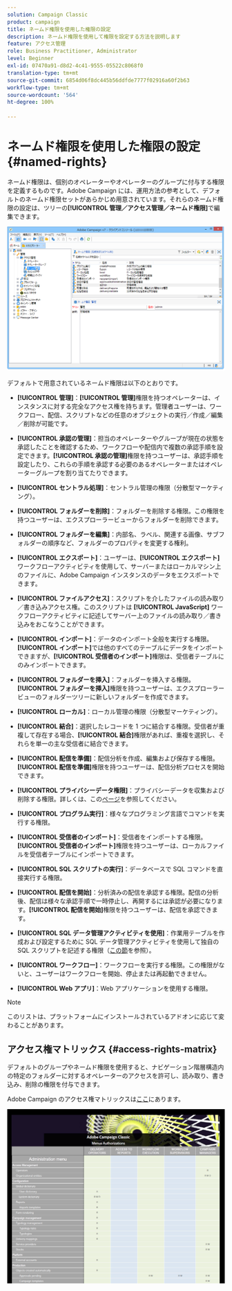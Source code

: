 ```yaml
---
solution: Campaign Classic
product: campaign
title: ネームド権限を使用した権限の設定
description: ネームド権限を使用して権限を設定する方法を説明します
feature: アクセス管理
role: Business Practitioner, Administrator
level: Beginner
exl-id: 07470a91-d8d2-4c41-9555-05522c8068f0
translation-type: tm+mt
source-git-commit: 6854d06f8dc445b56ddfde7777f02916a60f2b63
workflow-type: tm+mt
source-wordcount: '564'
ht-degree: 100%

---
```


# ネームド権限を使用した権限の設定{#named-rights}

ネームド権限は、個別のオペレーターやオペレーターのグループに付与する権限を定義するものです。Adobe Campaign には、運用方法の参考として、デフォルトのネームド権限セットがあらかじめ用意されています。それらのネームド権限の設定は、ツリーの&#x200B;**[!UICONTROL 管理／アクセス管理／ネームド権限]**&#x200B;で編集できます。

![](assets/s_ncs_admin_named_rights.png)

デフォルトで用意されているネームド権限は以下のとおりです。

* **[!UICONTROL 管理]**：**[!UICONTROL 管理]**&#x200B;権限を持つオペレーターは、インスタンスに対する完全なアクセス権を持ちます。管理者ユーザーは、ワークフロー、配信、スクリプトなどの任意のオブジェクトの実行／作成／編集／削除が可能です。

* **[!UICONTROL 承認の管理]**：担当のオペレーターやグループが現在の状態を承認したことを確認するため、ワークフローや配信内で複数の承認手順を設定できます。**[!UICONTROL 承認の管理]**&#x200B;権限を持つユーザーは、承認手順を設定したり、これらの手順を承認する必要のあるオペレーターまたはオペレーターグループを割り当てたりできます。

* **[!UICONTROL セントラル処理]**：セントラル管理の権限（分散型マーケティング）。

* **[!UICONTROL フォルダーを削除]**：フォルダーを削除する権限。この権限を持つユーザーは、エクスプローラービューからフォルダーを削除できます。

* **[!UICONTROL フォルダーを編集]**：内部名、ラベル、関連する画像、サブフォルダーの順序など、フォルダーのプロパティを変更する権利。

* **[!UICONTROL エクスポート]**：ユーザーは、**[!UICONTROL エクスポート]**&#x200B;ワークフローアクティビティを使用して、サーバーまたはローカルマシン上のファイルに、Adobe Campaign インスタンスのデータをエクスポートできます。

* **[!UICONTROL ファイルアクセス]**：スクリプトを介したファイルの読み取り／書き込みアクセス権。このスクリプトは **[!UICONTROL JavaScript]** ワークフローアクティビティに記述してサーバー上のファイルの読み取り／書き込みをおこなうことができます。

* **[!UICONTROL インポート]**：データのインポート全般を実行する権限。**[!UICONTROL インポート]**&#x200B;では他のすべてのテーブルにデータをインポートできますが、**[!UICONTROL 受信者のインポート]**&#x200B;権限は、受信者テーブルにのみインポートできます。

* **[!UICONTROL フォルダーを挿入]**：フォルダーを挿入する権限。**[!UICONTROL フォルダーを挿入]**&#x200B;権限を持つユーザーは、エクスプローラービューのフォルダーツリーに新しいフォルダーを作成できます。

* **[!UICONTROL ローカル]**：ローカル管理の権限（分散型マーケティング）。

* **[!UICONTROL 結合]**：選択したレコードを 1 つに結合する権限。受信者が重複して存在する場合、**[!UICONTROL 結合]**&#x200B;権限があれば、重複を選択し、それらを単一の主な受信者に結合できます。

* **[!UICONTROL 配信を準備]**：配信分析を作成、編集および保存する権限。**[!UICONTROL 配信を準備]**&#x200B;権限を持つユーザーは、配信分析プロセスを開始できます。

* **[!UICONTROL プライバシーデータ権限]**：プライバシーデータを収集および削除する権限。詳しくは、この[ページ](https://helpx.adobe.com/jp/campaign/kb/acc-privacy.html)を参照してください。

* **[!UICONTROL プログラム実行]**：様々なプログラミング言語でコマンドを実行する権限。

* **[!UICONTROL 受信者のインポート]**：受信者をインポートする権限。**[!UICONTROL 受信者のインポート]**&#x200B;権限を持つユーザーは、ローカルファイルを受信者テーブルにインポートできます。

* **[!UICONTROL SQL スクリプトの実行]**：データベースで SQL コマンドを直接実行する権限。

* **[!UICONTROL 配信を開始]**：分析済みの配信を承認する権限。配信の分析後、配信は様々な承認手順で一時停止し、再開するには承認が必要になります。**[!UICONTROL 配信を開始]**&#x200B;権限を持つユーザーは、配信を承認できます。

* **[!UICONTROL SQL データ管理アクティビティを使用]**：作業用テーブルを作成および設定するために SQL データ管理アクティビティを使用して独自の SQL スクリプトを記述する権限（[この節](../../workflow/using/sql-data-management.md)を参照）。

* **[!UICONTROL ワークフロー]**：ワークフローを実行する権限。この権限がないと、ユーザーはワークフローを開始、停止または再起動できません。

* **[!UICONTROL Web アプリ]**：Web アプリケーションを使用する権限。

>[!NOTE]
>
>このリストは、プラットフォームにインストールされているアドオンに応じて変わることがあります。

## アクセス権マトリックス {#access-rights-matrix}

デフォルトのグループやネームド権限を使用すると、ナビゲーション階層構造内の特定のフォルダーに対するオペレーターのアクセスを許可し、読み取り、書き込み、削除の権限を付与できます。

Adobe Campaign のアクセス権マトリックスは[ここ](/help/platform/using/assets/access-rights-matrix.pdf)にあります。

[![画像](assets/do-not-localize/user_management.png)](https://experienceleague.adobe.com/docs/campaign-classic/assets/access-rights-matrix.pdf?lang=en)
